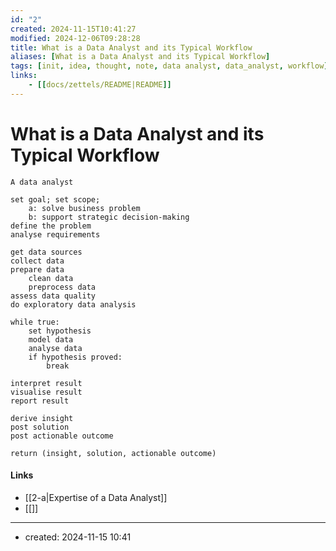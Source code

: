 ```yaml
---
id: "2"
created: 2024-11-15T10:41:27
modified: 2024-12-06T09:28:28
title: What is a Data Analyst and its Typical Workflow
aliases: [What is a Data Analyst and its Typical Workflow]
tags: [init, idea, thought, note, data analyst, data_analyst, workflow]
links:
	- [[docs/zettels/README|README]]
---
```

# What is a Data Analyst and its Typical Workflow

```
A data analyst 

set goal; set scope;
	a: solve business problem
	b: support strategic decision-making
define the problem
analyse requirements

get data sources
collect data
prepare data
	clean data
	preprocess data
assess data quality
do exploratory data analysis

while true:
	set hypothesis
	model data
	analyse data
	if hypothesis proved:
		break

interpret result
visualise result
report result

derive insight
post solution
post actionable outcome

return (insight, solution, actionable outcome)
```


#### Links

- [[2-a|Expertise of a Data Analyst]]
- [[]]

---
- created: 2024-11-15 10:41
